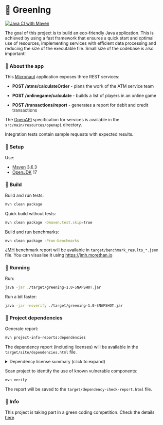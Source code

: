 # 🌱 GreenIng
[![Java CI with Maven](https://github.com/awcz/greening/actions/workflows/maven.yml/badge.svg)](https://github.com/awcz/greening/actions/workflows/maven.yml)

The goal of this project is to build an eco-friendly Java application.
This is achieved by using a fast framework that ensures a quick start and optimal use of resources, implementing services with efficient data processing and reducing the size of the executable file. Small size of the codebase is also important!

### 🌱 About the app
This [Micronaut](https://micronaut.io) application exposes three REST services:
* <b>POST /atms/calculateOrder</b> - plans the work of the ATM service team

* <b>POST /onlinegame/calculate</b> - builds a list of players in an online game

* <b>POST /transactions/report</b> - generates a report for debit and credit transactions

The [OpenAPI](https://swagger.io/specification/) specification for services is available in the ```src/main/resources/openapi``` directory. 

Integration tests contain sample requests with expected results.


### 🌱 Setup

Use:
* [Maven](https://maven.apache.org) 3.6.3 
* [OpenJDK](https://openjdk.org) 17

### 🌱 Build

Build and run tests:
```bash
mvn clean package
```
Quick build without tests:
```bash
mvn clean package -Dmaven.test.skip=true
```
Build and run benchmarks:
```bash
mvn clean package -Prun-benchmarks
```
[JMH](https://openjdk.org/projects/code-tools/jmh/) benchmark report will be available in `target/benchmark_results_*.json` file. You can visualise it using 
https://jmh.morethan.io
### 🌱 Running
Run:
```bash
java -jar ./target/greening-1.0-SNAPSHOT.jar
```

Run a bit faster:
```bash
java -jar -noverify ./target/greening-1.0-SNAPSHOT.jar
```
### 🌱 Project dependencies
Generate report:
```bash
mvn project-info-reports:dependencies
```
The dependency report (including licenses) will be available in the `target/site/dependencies.html` file.

<details>
  <summary>Dependency license summary (click to expand)</summary>

> * MIT-0: reactive-streams
> * The Apache License, Version 2.0: org.apiguardian:apiguardian-api, org.opentest4j:opentest4j
> * MIT License: SLF4J API Module
> * Eclipse Public License v2.0: JUnit Jupiter API, JUnit Jupiter Engine, JUnit Jupiter Params, JUnit Platform Commons, JUnit Platform Engine API
> * GPL2 w/ CPE: Jakarta Annotations API
> * GNU Lesser General Public License: Logback Classic Module, Logback Core Module
> * Apache License 2.0: Bean Validation API, swagger-annotations
> * The MIT License: JOpt Simple
> * Apache License, Version 2.0: Netty/Buffer, Netty/Codec, Netty/Codec/HTTP, Netty/Codec/HTTP2, Netty/Codec/Socks, Netty/Common, Netty/Handler, Netty/Handler/Proxy, Netty/Resolver, Netty/Transport, Netty/Transport/Native/Unix/Common, Non-Blocking Reactive Foundation for the JVM, SnakeYAML
> * CDDL + GPLv2 with classpath exception: javax.annotation API
> * EPL 2.0: Jakarta Annotations API
> * GNU General Public License (GPL), version 2, with the Classpath exception: JMH Core
> * The Apache Software License, Version 2.0: Commons Math, Jackson datatype: JSR310, Jackson datatype: jdk8, Jackson-annotations, Jackson-core, Jakarta Dependency Injection, Micronaut, Micronaut Security, Micronaut Test, greening, jackson-databind
> * Eclipse Public License - v 1.0: Logback Classic Module, Logback Core Module

</details>

Scan project to identify the use of known vulnerable components:
```bash
mvn verify
```
The report will be saved to the `target/dependency-check-report.html` file.


### 🌱 Info
This project is taking part in a green coding competition. Check the details [here](https://www.ing.pl/zielonykod).
